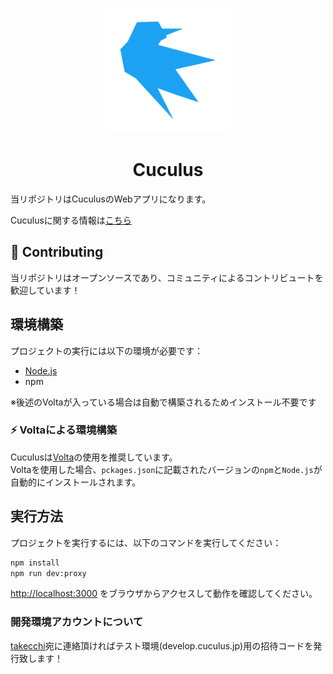 <p align="center">
<img src="https://raw.githubusercontent.com/cuculus-dev/.github/main/profile/cuculus.png" alt="Meilisearch" width="200" height="200" />
</p>

<h1 align="center">Cuculus</h1>


当リポジトリはCuculusのWebアプリになります。

Cuculusに関する情報は[こちら](https://github.com/cuculus-dev)

## 🤝️ Contributing
当リポジトリはオープンソースであり、コミュニティによるコントリビュートを歓迎しています！ 

## 環境構築
プロジェクトの実行には以下の環境が必要です：
- [Node.js](https://nodejs.org/en)
- npm

※後述のVoltaが入っている場合は自動で構築されるためインストール不要です

### ⚡ Voltaによる環境構築
Cuculusは[Volta](https://volta.sh/)の使用を推奨しています。  
Voltaを使用した場合、`pckages.json`に記載されたバージョンの`npm`と`Node.js`が自動的にインストールされます。

## 実行方法
プロジェクトを実行するには、以下のコマンドを実行してください：
```bash
npm install
npm run dev:proxy
```
[http://localhost:3000](http://localhost:3000) をブラウザからアクセスして動作を確認してください。

### 開発環境アカウントについて
[takecchi](https://twitter.com/CureDotTyphoon)宛に連絡頂ければテスト環境(develop.cuculus.jp)用の招待コードを発行致します！
